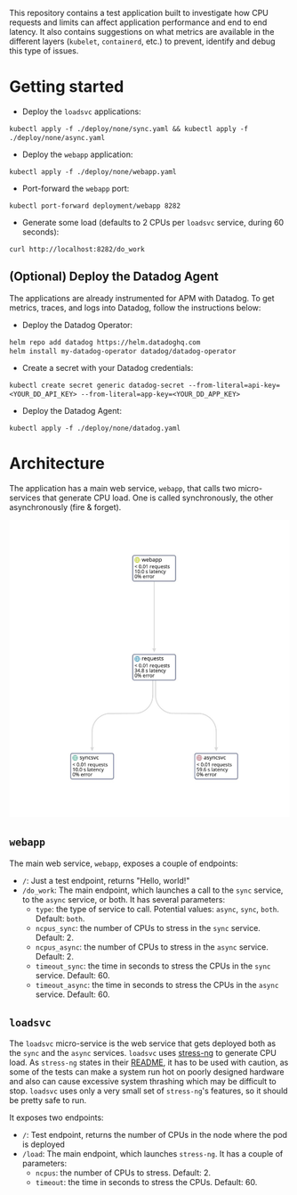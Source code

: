 This repository contains a test application built to investigate how CPU requests and limits can affect application performance and end to end latency. It also contains suggestions on what metrics are available in the different layers (`kubelet`, `containerd`, etc.) to prevent, identify and debug this type of issues.

# Getting started

* Deploy the `loadsvc` applications:

```
kubectl apply -f ./deploy/none/sync.yaml && kubectl apply -f ./deploy/none/async.yaml
```

* Deploy the `webapp` application:

```
kubectl apply -f ./deploy/none/webapp.yaml
```

* Port-forward the `webapp` port:

```
kubectl port-forward deployment/webapp 8282
```

* Generate some load (defaults to 2 CPUs per `loadsvc` service, during 60 seconds):

```
curl http://localhost:8282/do_work
```

## (Optional) Deploy the Datadog Agent

The applications are already instrumented for APM with Datadog. To get metrics, traces, and logs into Datadog, follow the instructions below:

* Deploy the Datadog Operator:

```
helm repo add datadog https://helm.datadoghq.com
helm install my-datadog-operator datadog/datadog-operator
```

* Create a secret with your Datadog credentials:

```
kubectl create secret generic datadog-secret --from-literal=api-key=<YOUR_DD_API_KEY> --from-literal=app-key=<YOUR_DD_APP_KEY>
```

* Deploy the Datadog Agent:

```
kubectl apply -f ./deploy/none/datadog.yaml
```

# Architecture

The application has a main web service, `webapp`, that calls two micro-services that generate CPU load. One is called synchronously, the other asynchronously (fire & forget).

![Architecture diagram](./static/architecture.jpg)

## `webapp`

The main web service, `webapp`, exposes a couple of endpoints:

 * `/`: Just a test endpoint, returns "Hello, world!"
 * `/do_work`: The main endpoint, which launches a call to the `sync` service, to the `async` service, or both. It has several parameters:
   * `type`: the type of service to call. Potential values: `async`, `sync`, `both`. Default: `both`.
   * `ncpus_sync`: the number of CPUs to stress in the `sync` service. Default: 2.
   * `ncpus_async`: the number of CPUs to stress in the `async` service. Default: 2.
   * `timeout_sync`: the time in seconds to stress the CPUs in the `sync` service. Default: 60.
   * `timeout_async`: the time in seconds to stress the CPUs in the `async` service. Default: 60.

## `loadsvc`

The `loadsvc` micro-service is the web service that gets deployed both as the `sync` and the `async` services. `loadsvc` uses [stress-ng](https://github.com/ColinIanKing/stress-ng) to generate CPU load. As `stress-ng` states in their [README](https://github.com/ColinIanKing/stress-ng/blob/master/README.md), it has to be used with caution, as some of the tests can make a system run hot on poorly designed hardware and also can cause excessive system thrashing which may be difficult to stop. `loadsvc` uses only a very small set of `stress-ng`'s features, so it should be pretty safe to run.

It exposes two endpoints:

 * `/`: Test endpoint, returns the number of CPUs in the node where the pod is deployed
 * `/load`: The main endpoint, which launches `stress-ng`. It has a couple of parameters:
   * `ncpus`: the number of CPUs to stress. Default: 2.
   * `timeout`: the time in seconds to stress the CPUs. Default: 60.
